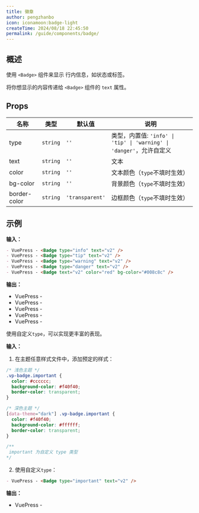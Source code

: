 ```yaml
---
title: 徽章
author: pengzhanbo
icon: iconamoon:badge-light
createTime: 2024/08/18 22:45:50
permalink: /guide/components/badge/
---
```


## 概述 <Badge type="tip" text="badge" />

使用 `<Badge>` 组件来显示 行内信息，如状态或标签。

将你想显示的内容传递给 `<Badge>` 组件的 `text` 属性。

## Props

| 名称         | 类型      | 默认值          | 说明                                                               |
| ------------ | -------- | --------------- | ------------------------------------------------------------------ |
| type         | `string` | `''`            | 类型，内置值: `'info' \| 'tip' \| 'warning' \| 'danger'`，允许自定义 |
| text         | `string` | `''`            | 文本                                                               |
| color        | `string` | `''`            | 文本颜色（`type`不填时生效）                                         |
| bg-color     | `string` | `''`            | 背景颜色（`type`不填时生效）                                         |
| border-color | `string` | `'transparent'` | 边框颜色（`type`不填时生效）                                         |

## 示例

**输入：**

```md :no-line-numbers
- VuePress - <Badge type="info" text="v2" />
- VuePress - <Badge type="tip" text="v2" />
- VuePress - <Badge type="warning" text="v2" />
- VuePress - <Badge type="danger" text="v2" />
- VuePress - <Badge text="v2" color="red" bg-color="#008c8c" />
```

**输出：**

- VuePress - <Badge type="info" text="v2" />
- VuePress - <Badge type="tip" text="v2" />
- VuePress - <Badge type="warning" text="v2" />
- VuePress - <Badge type="danger" text="v2" />
- VuePress - <Badge text="v2" color="red" bg-color="#008c8c" />

使用自定义`type`，可以实现更丰富的表现。

**输入：**

1. 在主题任意样式文件中，添加预定的样式：

```css
/* 浅色主题 */
.vp-badge.important {
  color: #cccccc;
  background-color: #f40f40;
  border-color: transparent;
}

/* 深色主题 */
[data-theme="dark"] .vp-badge.important {
  color: #f40f40;
  background-color: #ffffff;
  border-color: transparent;
}

/**
 important 为自定义 type 类型
*/
```

2. 使用自定义`type`：

```md :no-line-numbers
- VuePress - <Badge type="important" text="v2" />
```

**输出：**

- VuePress - <Badge type="important" text="v2" />

<style>
/* 浅色主题 */
.vp-badge.important {
  color: #cccccc;
  background-color: #f40f40;
  border-color: transparent;
}

/* 深色主题 */
[data-theme="dark"] .vp-badge.important {
  color: #f40f40;
  background-color: #ffffff;
  border-color: transparent;
}
</style>

